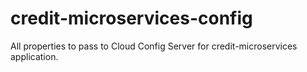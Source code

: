 # credit-microservices-config
All properties to pass to Cloud Config Server for credit-microservices application.
